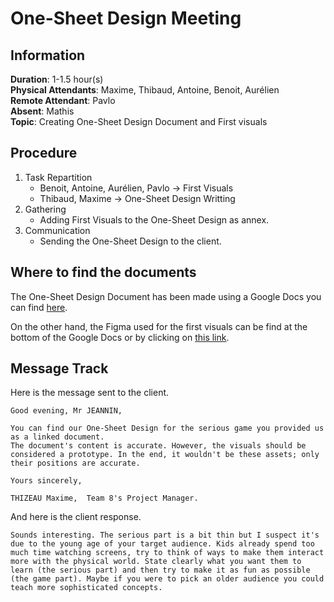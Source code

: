 # One-Sheet Design Meeting

## Information
**Duration**: 1-1.5 hour(s) \
**Physical Attendants**: Maxime, Thibaud, Antoine, Benoit, Aurélien \
**Remote Attendant**: Pavlo \
**Absent**: Mathis \
**Topic**: Creating One-Sheet Design Document and First visuals

## Procedure
1. Task Repartition
    - Benoit, Antoine, Aurélien, Pavlo -> First Visuals
    - Thibaud, Maxime -> One-Sheet Design Writting
2. Gathering
    - Adding First Visuals to the One-Sheet Design as annex.
3. Communication
    - Sending the One-Sheet Design to the client.

## Where to find the documents

The One-Sheet Design Document has been made using a Google Docs you can find [here](https://docs.google.com/document/d/15WMmFpOO8yBmQlILpZKZwnriI6yTJTrXEiYFTEBDiKM/edit?usp=sharing).

On the other hand, the Figma used for the first visuals can be find at the bottom of the Google Docs or by clicking on [this link](https://www.figma.com/design/8HPNc76tbBFUHng9vnqG2n/EcoQuest?node-id=0-1&node-type=canvas&t=QVvzQ2jtshvkRyvA-0).

## Message Track

Here is the message sent to the client.

```
Good evening, Mr JEANNIN,

You can find our One-Sheet Design for the serious game you provided us as a linked document.
The document's content is accurate. However, the visuals should be considered a prototype. In the end, it wouldn't be these assets; only their positions are accurate.

Yours sincerely,

THIZEAU Maxime,  Team 8's Project Manager.
```

And here is the client response.

```
Sounds interesting. The serious part is a bit thin but I suspect it's due to the young age of your target audience. Kids already spend too much time watching screens, try to think of ways to make them interact more with the physical world. State clearly what you want them to learn (the serious part) and then try to make it as fun as possible (the game part). Maybe if you were to pick an older audience you could teach more sophisticated concepts.
```